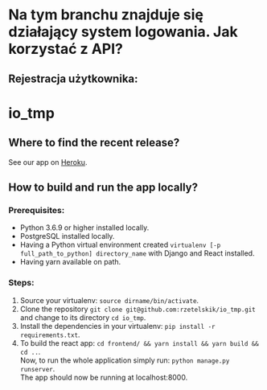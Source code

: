 # Na tym branchu znajduje się działający system logowania. Jak korzystać z API?

## Rejestracja użytkownika:



# io_tmp

## Where to find the recent release?
See our app on [Heroku](https://adhoc-prod.herokuapp.com/).

## How to build and run the app locally?
### Prerequisites:
- Python 3.6.9 or higher installed locally.
- PostgreSQL installed locally.
- Having a Python virtual environment created ```virtualenv [-p full_path_to_python] directory_name``` with Django and React installed.
- Having yarn available on path.

### Steps:
1. Source your virtualenv: ```source dirname/bin/activate```.
2. Clone the repository ```git clone git@github.com:rzetelskik/io_tmp.git``` and change to its directory ```cd io_tmp```.
3. Install the dependencies in your virtualenv: ```pip install -r requirements.txt```.
4. To build the react app: ```cd frontend/ && yarn install && yarn build && cd ..```.\
Now, to run the whole application simply run: ```python manage.py runserver```.\
The app should now be running at localhost:8000.

